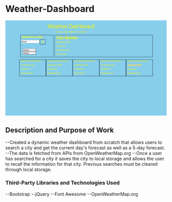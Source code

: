 # Weather-Dashboard

![screenshot of webpage](assets/images/Weather-Dashboard.png)




## Description and Purpose of Work

--Created a dynamic weather dashboard from scratch that allows users to search a city and get the current day's forecast as well as a 5-day forecast. 
--The data is fetched from APIs from OpenWeatherMap.org
--Once a user has searched for a city it saves the city to local storage and allows the user to recall the information for that city. Previous searches must be cleared through local storage.

### Third-Party Libraries and Technologies Used

--Bootstrap
--jQuery
--Font Awesome
--OpenWeatherMap.org
